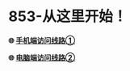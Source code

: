 # 853-从这里开始！
**:globe_with_meridians: [手机端访问线路①](https://asoifhn.853daohang.com)** 

**:globe_with_meridians: [电脑端访问线路②](https://asoifhn.853daohang.com)** 
